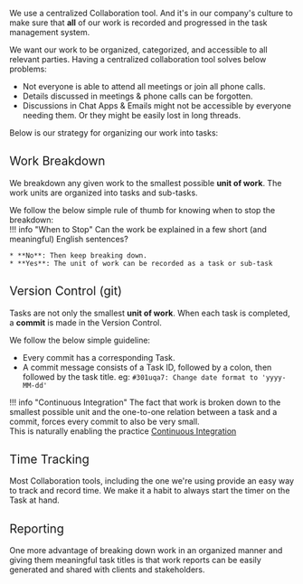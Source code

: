 We use a centralized Collaboration tool. And it's in our company's culture to make sure that **all** of our work is recorded and progressed in the task management system.  

We want our work to be organized, categorized, and accessible to all relevant parties. Having a centralized collaboration tool solves below problems:

* Not everyone is able to attend all meetings or join all phone calls.
* Details discussed in meetings & phone calls can be forgotten.
* Discussions in Chat Apps & Emails might not be accessible by everyone needing them. Or they might be easily lost in long threads.

Below is our strategy for organizing our work into tasks:

## <span style="font-weight:400;">Work Breakdown</span>
We breakdown any given work to the smallest possible **unit of work**. The work units are organized into tasks and sub-tasks.  

We follow the below simple rule of thumb for knowing when to stop the breakdown:  
!!! info "When to Stop"
	Can the work be explained in a few short (and meaningful) English sentences? 
	
	* **No**: Then keep breaking down.
	* **Yes**: The unit of work can be recorded as a task or sub-task


## <span style="font-weight:400;">Version Control (git)</span>
Tasks are not only the smallest **unit of work**. When each task is completed, a **commit** is made in the Version Control.  

We follow the below simple guideline:

* Every commit has a corresponding Task.
* A commit message consists of a Task ID, followed by a colon, then followed by the task title. eg: `#301uqa7: Change date format to 'yyyy-MM-dd'`

!!! info "Continuous Integration"
	The fact that work is broken down to the smallest possible unit and the one-to-one relation between a task and a commit, forces every commit to also be very small.  
	This is naturally enabling the practice [Continuous Integration](continuous-integration.md)


## <span style="font-weight:400;">Time Tracking</span>
Most Collaboration tools, including the one we're using provide an easy way to track and record time. We make it a habit to always start the timer on the Task at hand. 

## <span style="font-weight:400;">Reporting</span>
One more advantage of breaking down work in an organized manner and giving them meaningful task titles is that work reports can be easily generated and shared with clients and stakeholders.
